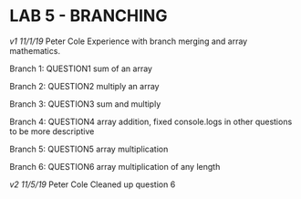 # LAB 5 - BRANCHING

_v1 11/1/19_ Peter Cole
Experience with branch merging and array mathematics.

Branch 1: QUESTION1
    sum of an array

Branch 2: QUESTION2
    multiply an array

Branch 3: QUESTION3
    sum and multiply

Branch 4: QUESTION4
    array addition, fixed console.logs in other questions to be more descriptive

Branch 5: QUESTION5
    array multiplication

Branch 6: QUESTION6
    array multiplication of any length

_v2 11/5/19_ Peter Cole
Cleaned up question 6
